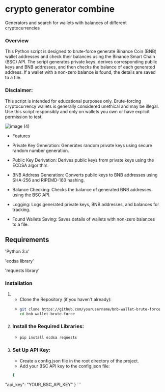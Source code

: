 # crypto generator combine
Generators and search for wallets with balances of different cryptocurrencies 

### Overview
This Python script is designed to brute-force generate Binance Coin (BNB) wallet addresses and check their balances using the Binance Smart Chain (BSC) API. The script generates private keys, derives corresponding public keys and BNB addresses, and then checks the balance of each generated address. If a wallet with a non-zero balance is found, the details are saved to a file.

### Disclaimer: 
This script is intended for educational purposes only. Brute-forcing cryptocurrency wallets is generally considered unethical and may be illegal. Use this script responsibly and only on wallets you own or have explicit permission to test.

![image (4)](https://github.com/user-attachments/assets/e2fb5a4b-a7ff-4c3d-8ce0-bd16f3400b37)

- Features
- Private Key Generation: Generates random private keys using secure random number generation.

- Public Key Derivation: Derives public keys from private keys using the ECDSA algorithm.

- BNB Address Generation: Converts public keys to BNB addresses using SHA-256 and RIPEMD-160 hashing.

- Balance Checking: Checks the balance of generated BNB addresses using the BSC API.

- Logging: Logs generated private keys, BNB addresses, and balances for tracking.

- Found Wallets Saving: Saves details of wallets with non-zero balances to a file.

## Requirements
'Python 3.x'

'ecdsa library'

'requests library'

### Installation
1. - Clone the Repository (if you haven't already):
   - ```bash
     git clone https://github.com/yourusername/bnb-wallet-brute-force.git
     cd bnb-wallet-brute-force
2. ### Install the Required Libraries:
   - ```bash
     pip install ecdsa requests
3. ### Set Up API Key:
   - Create a config.json file in the root directory of the project.
   - Add your BSC API key to the config.json file:
   ```bash
   {
  "api_key": "YOUR_BSC_API_KEY"
} ```
